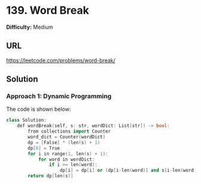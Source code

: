 # 139. Word Break
**Difficulty:** Medium

## URL

https://leetcode.com/problems/word-break/

## Solution

### Approach 1: Dynamic Programming

The code is shown below:

```c++
class Solution:
    def wordBreak(self, s: str, wordDict: List[str]) -> bool:
        from collections import Counter
        word_dict = Counter(wordDict)
        dp = [False] * (len(s) + 1)
        dp[0] = True
        for i in range(1, len(s) + 1):
            for word in wordDict:
                if i >= len(word):
                    dp[i] = dp[i] or (dp[i-len(word)] and s[i-len(word):i] == word)
        return dp[len(s)]
```

